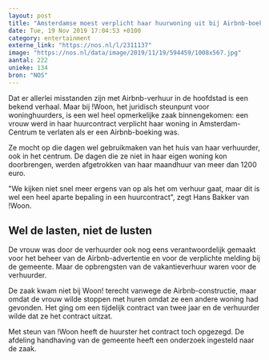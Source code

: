 ```yaml
---
layout: post
title: "Amsterdamse moest verplicht haar huurwoning uit bij Airbnb-boeking"
date: Tue, 19 Nov 2019 17:04:53 +0100
category: entertainment
externe_link: "https://nos.nl/l/2311137"
image: "https://nos.nl/data/image/2019/11/19/594459/1008x567.jpg"
aantal: 222
unieke: 134
bron: "NOS"
---
```


<p>Dat er allerlei misstanden zijn met Airbnb-verhuur in de hoofdstad is een bekend verhaal. Maar bij !Woon, het juridisch steunpunt voor woninghuurders, is een wel heel opmerkelijke zaak binnengekomen: een vrouw werd in haar huurcontract verplicht haar woning in Amsterdam-Centrum te verlaten als er een Airbnb-boeking was.</p>
<p>Ze mocht op die dagen wel gebruikmaken van het huis van haar verhuurder, ook in het centrum. De dagen die ze niet in haar eigen woning kon doorbrengen, werden afgetrokken van haar maandhuur van meer dan 1200 euro.</p>
<p>"We kijken niet snel meer ergens van op als het om verhuur gaat, maar dit is wel een heel aparte bepaling in een huurcontract", zegt Hans Bakker van !Woon.</p>
<h2>Wel de lasten, niet de lusten</h2>
<p>De vrouw was door de verhuurder ook nog eens verantwoordelijk gemaakt voor het beheer van de Airbnb-advertentie en voor de verplichte melding bij de gemeente. Maar de opbrengsten van de vakantieverhuur waren voor de verhuurder.</p>
<p>De zaak kwam niet bij Woon! terecht vanwege de Airbnb-constructie, maar omdat de vrouw wilde stoppen met huren omdat ze een andere woning had gevonden. Het ging om een tijdelijk contract van twee jaar en de verhuurder wilde dat ze het contract uitzat.</p>
<p>Met steun van !Woon heeft de huurster het contract toch opgezegd. De afdeling handhaving van de gemeente heeft een onderzoek ingesteld naar de zaak.</p>
